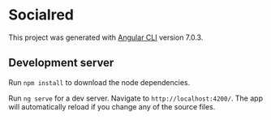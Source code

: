 # Socialred

This project was generated with [Angular CLI](https://github.com/angular/angular-cli) version 7.0.3.

## Development server

Run `npm install` to download the node dependencies.

Run `ng serve` for a dev server. Navigate to `http://localhost:4200/`. The app will automatically reload if you change any of the source files.

